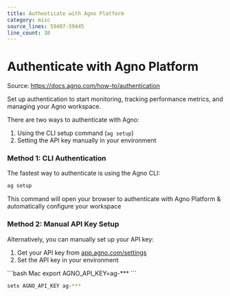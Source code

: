 ```yaml
---
title: Authenticate with Agno Platform
category: misc
source_lines: 59407-59445
line_count: 38
---
```


# Authenticate with Agno Platform
Source: https://docs.agno.com/how-to/authentication

Set up authentication to start monitoring, tracking performance metrics, and managing your Agno workspace.

There are two ways to authenticate with Agno:

1. Using the CLI setup command (`ag setup`)
2. Setting the API key manually in your environment

### Method 1: CLI Authentication

The fastest way to authenticate is using the Agno CLI:

```bash
ag setup
```

This command will open your browser to authenticate with Agno Platform & automatically configure your workspace

### Method 2: Manual API Key Setup

Alternatively, you can manually set up your API key:

1. Get your API key from [app.agno.com/settings](https://app.agno.com/settings)
2. Set the API key in your environment

<CodeGroup>
  ```bash Mac
  export AGNO_API_KEY=ag-***
  ```

  ```bash Windows
  setx AGNO_API_KEY ag-***
  ```
</CodeGroup>



